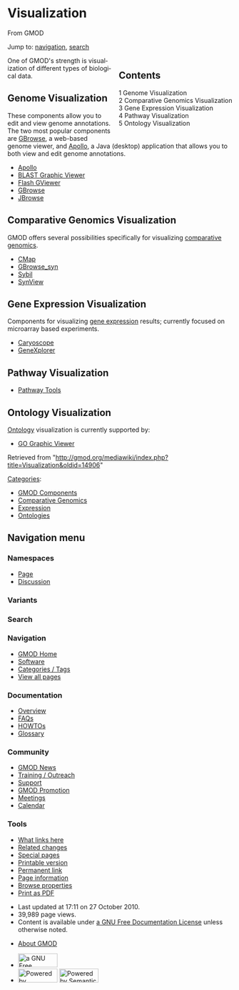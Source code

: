 <div id="mw-page-base" class="noprint">

</div>

<div id="mw-head-base" class="noprint">

</div>

<div id="content" class="mw-body" role="main">

<span id="top"></span>

<div id="mw-js-message" style="display:none;">

</div>



# <span dir="auto">Visualization</span>

<div id="bodyContent">

<div id="siteSub">

From GMOD

</div>

<div id="contentSub">

</div>

<div id="jump-to-nav" class="mw-jump">

Jump to: [navigation](#mw-navigation), [search](#p-search)

</div>

<div id="mw-content-text" class="mw-content-ltr" lang="en" dir="ltr">

<div style="float: right; padding-left: 1em; padding-bottom: 1em;">

<div id="toc" class="toc">

<div id="toctitle">

## Contents

</div>

- [<span class="tocnumber">1</span> <span class="toctext">Genome
  Visualization</span>](#Genome_Visualization)
- [<span class="tocnumber">2</span> <span class="toctext">Comparative
  Genomics Visualization</span>](#Comparative_Genomics_Visualization)
- [<span class="tocnumber">3</span> <span class="toctext">Gene
  Expression Visualization</span>](#Gene_Expression_Visualization)
- [<span class="tocnumber">4</span> <span class="toctext">Pathway
  Visualization</span>](#Pathway_Visualization)
- [<span class="tocnumber">5</span> <span class="toctext">Ontology
  Visualization</span>](#Ontology_Visualization)

</div>

</div>

One of GMOD's strength is visualization of different types of biological
data.

## <span id="Genome_Visualization" class="mw-headline">Genome Visualization</span>

These components allow you to edit and view genome annotations. The two
most popular components are [GBrowse](GBrowse.1 "GBrowse"), a web-based
genome viewer, and [Apollo](Apollo.1 "Apollo"), a Java (desktop)
application that allows you to both view and edit genome annotations.

- [Apollo](Apollo.1 "Apollo")
- [BLAST Graphic Viewer](BLAST_Graphic_Viewer.1 "BLAST Graphic Viewer")
- [Flash GViewer](Flash_GViewer "Flash GViewer")
- [GBrowse](GBrowse.1 "GBrowse")
- [JBrowse](JBrowse.1 "JBrowse")

## <span id="Comparative_Genomics_Visualization" class="mw-headline">Comparative Genomics Visualization</span>

GMOD offers several possibilities specifically for visualizing
[comparative genomics](Comparative_Genomics "Comparative Genomics").

- [CMap](CMap.1 "CMap")
- [GBrowse_syn](GBrowse_syn.1 "GBrowse syn")
- [Sybil](Sybil "Sybil")
- [SynView](SynView "SynView")

## <span id="Gene_Expression_Visualization" class="mw-headline">Gene Expression Visualization</span>

Components for visualizing [gene
expression](Category:Expression "Category:Expression") results;
currently focused on microarray based experiments.

- [Caryoscope](Caryoscope "Caryoscope")
- [GeneXplorer](GeneXplorer "GeneXplorer")

## <span id="Pathway_Visualization" class="mw-headline">Pathway Visualization</span>

- [Pathway Tools](Pathway_Tools.1 "Pathway Tools")

## <span id="Ontology_Visualization" class="mw-headline">Ontology Visualization</span>

[Ontology](Category:Ontologies "Category:Ontologies") visualization is
currently supported by:

- [GO Graphic Viewer](GO_Graphic_Viewer.1 "GO Graphic Viewer")

</div>

<div class="printfooter">

Retrieved from
"<http://gmod.org/mediawiki/index.php?title=Visualization&oldid=14906>"

</div>

<div id="catlinks" class="catlinks">

<div id="mw-normal-catlinks" class="mw-normal-catlinks">

[Categories](Special:Categories "Special:Categories"):

- [GMOD Components](Category:GMOD_Components "Category:GMOD Components")
- [Comparative
  Genomics](Category:Comparative_Genomics "Category:Comparative Genomics")
- [Expression](Category:Expression "Category:Expression")
- [Ontologies](Category:Ontologies "Category:Ontologies")

</div>

</div>

<div class="visualClear">

</div>

</div>

</div>

<div id="mw-navigation">

## Navigation menu

<div id="mw-head">



<div id="left-navigation">

<div id="p-namespaces" class="vectorTabs" role="navigation"
aria-labelledby="p-namespaces-label">

### Namespaces

- <span id="ca-nstab-main"><a href="Visualization" accesskey="c"
  title="View the content page [c]">Page</a></span>
- <span id="ca-talk"><a
  href="http://gmod.org/mediawiki/index.php?title=Talk:Visualization&amp;action=edit&amp;redlink=1"
  accesskey="t"
  title="Discussion about the content page [t]">Discussion</a></span>

</div>

<div id="p-variants" class="vectorMenu emptyPortlet" role="navigation"
aria-labelledby="p-variants-label">

### 

### Variants[](#)

<div class="menu">

</div>

</div>

</div>

<div id="right-navigation">





</div>

<div id="p-search" role="search">

### Search

<div id="simpleSearch">

</div>

</div>

</div>

</div>

<div id="mw-panel">

<div id="p-logo" role="banner">

<a href="Main_Page"
style="background-image: url(../images/GMOD-cogs.png);"
title="Visit the main page"></a>

</div>

<div id="p-Navigation" class="portal" role="navigation"
aria-labelledby="p-Navigation-label">

### Navigation

<div class="body">

- <span id="n-GMOD-Home">[GMOD Home](Main_Page)</span>
- <span id="n-Software">[Software](GMOD_Components)</span>
- <span id="n-Categories-.2F-Tags">[Categories /
  Tags](Categories)</span>
- <span id="n-View-all-pages">[View all pages](Special:AllPages)</span>

</div>

</div>

<div id="p-Documentation" class="portal" role="navigation"
aria-labelledby="p-Documentation-label">

### Documentation

<div class="body">

- <span id="n-Overview">[Overview](Overview)</span>
- <span id="n-FAQs">[FAQs](Category:FAQ)</span>
- <span id="n-HOWTOs">[HOWTOs](Category:HOWTO)</span>
- <span id="n-Glossary">[Glossary](Glossary)</span>

</div>

</div>

<div id="p-Community" class="portal" role="navigation"
aria-labelledby="p-Community-label">

### Community

<div class="body">

- <span id="n-GMOD-News">[GMOD News](GMOD_News)</span>
- <span id="n-Training-.2F-Outreach">[Training /
  Outreach](Training_and_Outreach)</span>
- <span id="n-Support">[Support](Support)</span>
- <span id="n-GMOD-Promotion">[GMOD Promotion](GMOD_Promotion)</span>
- <span id="n-Meetings">[Meetings](Meetings)</span>
- <span id="n-Calendar">[Calendar](Calendar)</span>

</div>

</div>

<div id="p-tb" class="portal" role="navigation"
aria-labelledby="p-tb-label">

### Tools

<div class="body">

- <span id="t-whatlinkshere"><a href="Special:WhatLinksHere/Visualization" accesskey="j"
  title="A list of all wiki pages that link here [j]">What links here</a></span>
- <span id="t-recentchangeslinked"><a href="Special:RecentChangesLinked/Visualization" accesskey="k"
  title="Recent changes in pages linked from this page [k]">Related
  changes</a></span>
- <span id="t-specialpages"><a href="Special:SpecialPages" accesskey="q"
  title="A list of all special pages [q]">Special pages</a></span>
- <span id="t-print"><a
  href="http://gmod.org/mediawiki/index.php?title=Visualization&amp;printable=yes"
  rel="alternate" accesskey="p"
  title="Printable version of this page [p]">Printable version</a></span>
- <span id="t-permalink">[Permanent
  link](http://gmod.org/mediawiki/index.php?title=Visualization&oldid=14906 "Permanent link to this revision of the page")</span>
- <span id="t-info">[Page
  information](http://gmod.org/mediawiki/index.php?title=Visualization&action=info)</span>
- <span id="t-smwbrowselink"><a href="Special:Browse/Visualization" rel="smw-browse">Browse
  properties</a></span>
- <span id="t-pdf">[Print as
  PDF](http://gmod.org/mediawiki/index.php?title=Special:PdfPrint&page=Visualization)</span>

</div>

</div>

</div>

</div>

<div id="footer" role="contentinfo">

- <span id="footer-info-lastmod">Last updated at 17:11 on 27 October
  2010.</span>
- <span id="footer-info-viewcount">39,989 page views.</span>
- <span id="footer-info-copyright">Content is available under
  <a href="http://www.gnu.org/licenses/fdl-1.3.html" class="external"
  rel="nofollow">a GNU Free Documentation License</a> unless otherwise
  noted.</span>

<!-- -->

- <span id="footer-places-about">[About
  GMOD](GMOD:About "GMOD:About")</span>

<!-- -->

- <span id="footer-copyrightico">[<img src="http://www.gnu.org/graphics/gfdl-logo-small.png" width="88"
  height="31" alt="a GNU Free Documentation License" />](http://www.gnu.org/licenses/fdl-1.3.html)</span>
- <span id="footer-poweredbyico">[<img
  src="../mediawiki/skins/common/images/poweredby_mediawiki_88x31.png"
  width="88" height="31" alt="Powered by MediaWiki" />](http://www.mediawiki.org/)
  [<img
  src="../mediawiki/extensions/SemanticMediaWiki/resources/images/smw_button.png"
  width="88" height="31" alt="Powered by Semantic MediaWiki" />](https://www.semantic-mediawiki.org/wiki/Semantic_MediaWiki)</span>

<div style="clear:both">

</div>

</div>

